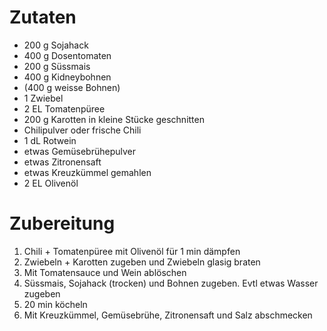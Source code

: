 # Zutaten
- 200 g Sojahack
- 400 g Dosentomaten
- 200 g Süssmais
- 400 g Kidneybohnen
- (400 g weisse Bohnen)
- 1 Zwiebel
- 2 EL Tomatenpüree
- 200 g Karotten in kleine Stücke geschnitten
- Chilipulver oder frische Chili
- 1 dL Rotwein
- etwas Gemüsebrühepulver
- etwas Zitronensaft
- etwas Kreuzkümmel gemahlen
- 2 EL Olivenöl


# Zubereitung
1. Chili + Tomatenpüree mit Olivenöl für 1 min dämpfen
2. Zwiebeln + Karotten zugeben und Zwiebeln glasig braten
3. Mit Tomatensauce und Wein ablöschen
4. Süssmais, Sojahack (trocken) und Bohnen zugeben. Evtl etwas Wasser zugeben
5. 20 min köcheln
6. Mit Kreuzkümmel, Gemüsebrühe, Zitronensaft und Salz abschmecken

